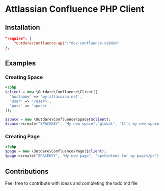# Attlassian Confluence PHP Client

## Installation

```json
"require": {
    "outdare/confluence-api":"dev-confluence-v1@dev"
},
```

## Examples

### Creating Space
```php
<?php
$client = new \Outdare\Confluence\Client([
  'hostname' => 'my.atlassian.net',
  'user' => '<user>',
  'pass' => '<pass>'
]);

$space = new \Outdare\Confluence\Space($client);
$space->create("SPACEKEY", "My new space","global", "It's my new space from API");
```

### Creating Page
```php
<?php
$page = new \Outdare\Confluence\Page($client);
$page->create("SPACEKEY", "My new page", "<p>Content for my page</p>");
```

## Contributions

Feel free to contribute with ideas and completing the todo.md file
